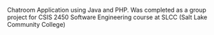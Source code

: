 Chatroom Application using Java and PHP. Was completed as a group project for CSIS 2450 Software Engineering course at SLCC (Salt Lake Community College)
